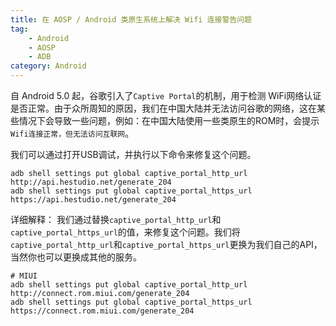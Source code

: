 ```yaml
---
title: 在 AOSP / Android 类原生系统上解决 Wifi 连接警告问题
tag: 
    - Android
    - AOSP
    - ADB
category: Android
---
```



自 Android 5.0 起，谷歌引入了`Captive Portal`的机制，用于检测 WiFi网络认证是否正常。由于众所周知的原因，我们在中国大陆并无法访问谷歌的网络，这在某些情况下会导致一些问题，例如：在中国大陆使用一些类原生的ROM时，会提示`Wifi连接正常，但无法访问互联网`。

<!--more-->

我们可以通过打开USB调试，并执行以下命令来修复这个问题。

```shell
adb shell settings put global captive_portal_http_url http://api.hestudio.net/generate_204
adb shell settings put global captive_portal_https_url https://api.hestudio.net/generate_204
```

详细解释：
我们通过替换`captive_portal_http_url`和`captive_portal_https_url`的值，来修复这个问题。我们将`captive_portal_http_url`和`captive_portal_https_url`更换为我们自己的API，当然你也可以更换成其他的服务。

```shell
# MIUI
adb shell settings put global captive_portal_http_url http://connect.rom.miui.com/generate_204
adb shell settings put global captive_portal_https_url https://connect.rom.miui.com/generate_204
```
